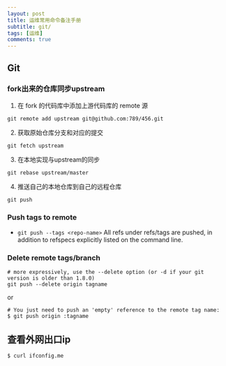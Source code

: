 ```yaml
---
layout: post
title: 运维常用命令备注手册
subtitle: git/
tags: [运维]
comments: true
---
```


## Git

### fork出来的仓库同步upstream

1. 在 fork 的代码库中添加上游代码库的 remote 源

```
git remote add upstream git@github.com:789/456.git
```

2. 获取原始仓库分支和对应的提交

```
git fetch upstream
```

3. 在本地实现与upstream的同步

```
git rebase upstream/master
```

4. 推送自己的本地仓库到自己的远程仓库

```
git push
```

### Push tags to remote

* `git push --tags <repo-name>`  All refs under refs/tags are pushed, in addition to refspecs explicitly listed on the command line.


### Delete remote tags/branch

```
# more expressively, use the --delete option (or -d if your git version is older than 1.8.0)
git push --delete origin tagname

```

or 

```
# You just need to push an 'empty' reference to the remote tag name:
$ git push origin :tagname
```

## 查看外网出口ip

```
$ curl ifconfig.me
```